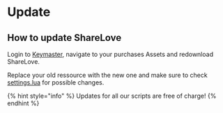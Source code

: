 # Update

## How to update ShareLove

Login to [Keymaster](https://keymaster.fivem.net/), navigate to your purchases Assets and redownload ShareLove.

Replace your old ressource with the new one and make sure to check [settings.lua](settings.md) for possible changes.

{% hint style="info" %}
Updates for all our scripts are free of charge!
{% endhint %}
